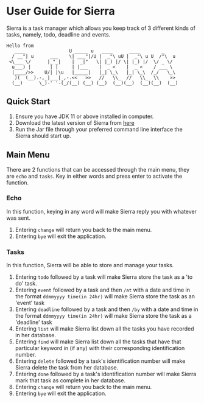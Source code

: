 # User Guide for Sierra

Sierra is a task manager which allows you keep track of 3 different kinds of tasks, namely, todo, deadline and events.
   ```
   Hello from
      ____                U _____ u   ____      ____        _
     / __"| u      ___    \| ___"|/U |  _"\ uU |  _"\ u U  /"\  u
    <\___ \/      |_"_|    |  _|"   \| |_) |/ \| |_) |/  \/ _ \/
     u___) |       | |     | |___    |  _ <    |  _ <    / ___ \
     |____/>>    U/| |\u   |_____|   |_| \_\   |_| \_\  /_/   \_\
      )(  (__).-,_|___|_,-.<<   >>   //   \\_  //   \\_  \\    >>
     (__)      \_)-' '-(_/(__) (__) (__)  (__)(__)  (__)(__)  (__)
   ```

## Quick Start

1. Ensure you have JDK 11 or above installed in computer.
2. Download the latest version of Sierra from [here](https://github.com/joshualeeky/ip/releases)
3. Run the Jar file through your preferred command line interface the Sierra should start up.

## Main Menu
There are 2 functions that can be accessed through the main menu, they are `echo` and `tasks`.
Key in either words and press enter to activate the function.

### Echo
In this function, keying in any word will make Sierra reply you with whatever was sent.
1. Entering `change` will return you back to the main menu.
2. Entering `bye` will exit the application.

### Tasks
In this function, Sierra will be able to store and manage your tasks.
1. Entering `todo` followed by a task will make Sierra store the task as a 'to do' task.
2. Entering `event` followed by a task and then `/at` with a date and time in the format `ddmmyyyy time(in 24hr)` will make Sierra store the task as an 'event' task
3. Entering `deadline` followed by a task and then `/by` with a date and time in the format `ddmmyyyy time(in 24hr)` will make Sierra store the task as a 'deadline' task
4. Entering `list` will make Sierra list down all the tasks you have recorded in her database.
5. Entering `find` will make Sierra list down all the tasks that have that particular keyword in (if any) with their corresponding identification number.
6. Entering `delete` followed by a task's identification number will make Sierra delete the task from her database.
7. Entering `done` followed by a task's identification number will make Sierra mark that task as complete in her database.
8. Entering `change` will return you back to the main menu.
9. Entering `bye` will exit the application.
